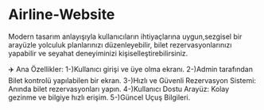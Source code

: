 # Airline-Website

 Modern tasarım anlayışıyla kullanıcıların ihtiyaçlarına uygun,sezgisel bir arayüzle yolculuk planlarınızı düzenleyebilir,
 bilet rezervasyonlarınızı yapabilir ve seyahat deneyiminizi kişiselleştirebilirsiniz.

✈️ Ana Özellikler:
1-)Kullanıcı girişi ve üye olma ekranı.
2-)Admin tarafından Bilet kontrolü yapılabilen bir ekran.
3-)Hızlı ve Güvenli Rezervasyon Sistemi: Anında bilet rezervasyonları yapın.
4-)Kullanıcı Dostu Arayüz: Kolay gezinme ve bilgiye hızlı erişim.
5-)Güncel Uçuş Bilgileri.

